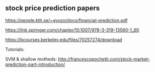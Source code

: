 ## stock price prediction papers

https://people.kth.se/~gyozo/docs/financial-prediction.pdf

https://link.springer.com/chapter/10.1007/978-3-319-13560-1_60

https://bcourses.berkeley.edu/files/70257274/download

Tutorials:

SVM & shallow motheds: http://francescopochetti.com/stock-market-prediction-part-introduction/
